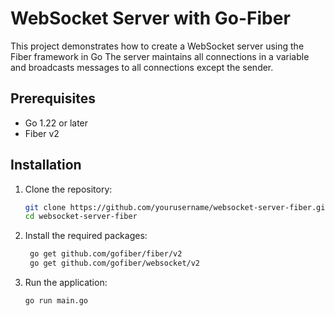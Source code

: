 # WebSocket Server with Go-Fiber

This project demonstrates how to create a WebSocket server using the Fiber framework in Go
The server maintains all connections in a variable and broadcasts messages to all connections except the sender.

## Prerequisites

- Go 1.22 or later
- Fiber v2

## Installation

1. Clone the repository:

   ```bash
   git clone https://github.com/yourusername/websocket-server-fiber.git
   cd websocket-server-fiber
   ```

2. Install the required packages:
   ```bash
    go get github.com/gofiber/fiber/v2
    go get github.com/gofiber/websocket/v2
    ```

3. Run the application:
    ```bash
    go run main.go
    ```

